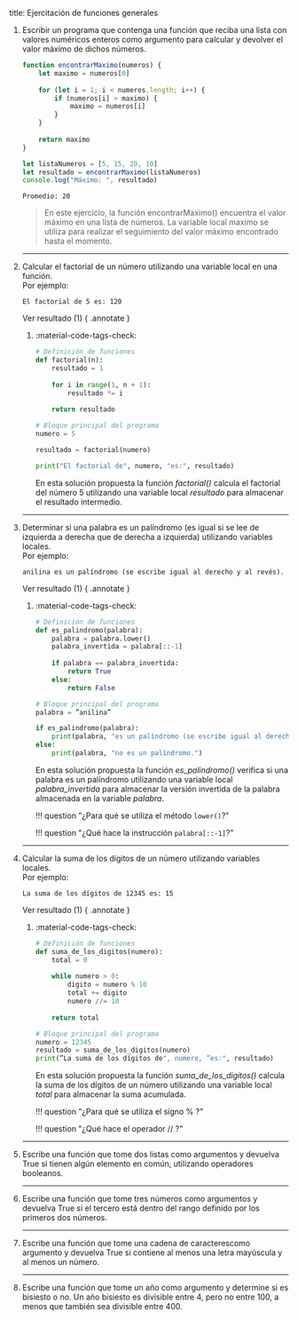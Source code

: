 title: Ejercitación de funciones generales

1. Escribir un programa que contenga una función que reciba una lista con valores numéricos enteros como argumento para calcular y devolver el valor máximo de dichos números.

    ``` js title="Javascript"
    function encontrarMaximo(numeros) {
        let maximo = numeros[0]
        
        for (let i = 1; i < numeros.length; i++) {
            if (numeros[i] > maximo) {
                maximo = numeros[i]
            }
        }
        
        return maximo
    }

    let listaNumeros = [5, 15, 20, 10]
    let resultado = encontrarMaximo(listaNumeros)
    console.log("Máximo: ", resultado)
    ```

    ``` title="Terminal (Entrada/Salida)"
    Promedio: 20
    ```
    > En este ejercicio, la función encontrarMaximo() encuentra el valor máximo en una lista de números. 
    > La variable local maximo se utiliza para realizar el seguimiento del valor máximo encontrado hasta el momento.

    ---
    
1. Calcular el factorial de un número utilizando una variable local en una función.  
Por ejemplo:

    ``` title="Terminal (Entrada/Salida)"
    El factorial de 5 es: 120
    ```

    Ver resultado (1)
    { .annotate }

    1. :material-code-tags-check:  

        ``` py title="Python"
        # Definición de funciones
        def factorial(n):
            resultado = 1
            
            for i in range(1, n + 1):
                resultado *= i
            
            return resultado

        # Bloque principal del programa
        numero = 5

        resultado = factorial(numero)

        print("El factorial de", numero, "es:", resultado)
        ```

        En esta solución propuesta la función _factorial()_ calcula el factorial del número 5 utilizando una variable local _resultado_ para almacenar el resultado intermedio.

    ---

1. Determinar si una palabra es un palíndromo (es igual si se lee de izquierda a derecha que de derecha a izquierda) utilizando variables locales.  
Por ejemplo:

    ``` title="Terminal (Entrada/Salida)"
    anilina es un palíndromo (se escribe igual al derecho y al revés).
    ```

    Ver resultado (1)
    { .annotate }

    1. :material-code-tags-check:  

        ``` py title="Python"
        # Definición de funciones
        def es_palindromo(palabra):
            palabra = palabra.lower()
            palabra_invertida = palabra[::-1]
            
            if palabra == palabra_invertida:
                return True
            else:
                return False

        # Bloque principal del programa
        palabra = ”anilina”

        if es_palindromo(palabra):
            print(palabra, "es un palíndromo (se escribe igual al derecho y al revés).")
        else:
            print(palabra, "no es un palíndromo.")
        ```

        En esta solución propuesta la función _es_palindromo()_ verifica si una palabra es un palíndromo utilizando una variable local _palabra_invertida_ para almacenar la versión invertida de la palabra almacenada en la variable _palabra_.

        !!! question "¿Para qué se utiliza el método `lower()`?"

        !!! question "¿Qué hace la instrucción `palabra[::-1]`?"

    ---

1. Calcular la suma de los dígitos de un número utilizando variables locales.  
Por ejemplo:

    ``` title="Terminal (Entrada/Salida)"
    La suma de los dígitos de 12345 es: 15
    ```

    Ver resultado (1)
    { .annotate }

    1. :material-code-tags-check:  

        ``` py title="Python"
        # Definición de funciones
        def suma_de_los_digitos(numero):
            total = 0
            
            while numero > 0:
                digito = numero % 10
                total += digito
                numero //= 10
            
            return total

        # Bloque principal del programa
        numero = 12345
        resultado = suma_de_los_digitos(numero)
        print(”La suma de los dígitos de", numero, ”es:", resultado)
        ```

        En esta solución propuesta la función _suma_de_los_digitos()_ calcula la suma de los dígitos de un número utilizando una variable local _total_ para almacenar la suma acumulada.

        !!! question "¿Para qué se utiliza el signo % ?"

        !!! question "¿Qué hace el operador // ?"

    ---
    
1. Escribe una función que tome dos listas como argumentos y devuelva True si tienen algún elemento en común, utilizando operadores booleanos.
   
    ---
    
2. Escribe una función que tome tres números como argumentos y devuelva True si el tercero está dentro del rango definido por los primeros dos números.

    ---

3. Escribe una función que tome una cadena de caracterescomo argumento y devuelva True si contiene al menos una letra mayúscula y al menos un número. 

    ---
    
4. Escribe una función que tome un año como argumento y determine si es bisiesto o no. Un año bisiesto es divisible entre 4, pero no entre 100, a menos que también sea divisible entre 400.